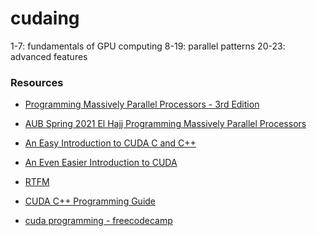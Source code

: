 # cudaing
1-7: fundamentals of GPU computing
8-19: parallel patterns
20-23: advanced features

### Resources
- [Programming Massively Parallel Processors - 3rd Edition](http://gpu.di.unimi.it/books/PMPP-3rd-Edition.pdf)
- [AUB Spring 2021 El Hajj Programming Massively Parallel Processors](https://www.youtube.com/playlist?list=PLRRuQYjFhpmubuwx-w8X964ofVkW1T8O4)

- [An Easy Introduction to CUDA C and C++](https://developer.nvidia.com/blog/easy-introduction-cuda-c-and-c/)
- [An Even Easier Introduction to CUDA](https://developer.nvidia.com/blog/even-easier-introduction-cuda/)
- [RTFM](https://docs.nvidia.com/cuda/)
- [CUDA C++ Programming Guide](https://docs.nvidia.com/cuda/cuda-c-programming-guide/index.html)
- [cuda programming - freecodecamp](https://github.com/Infatoshi/cuda-course.git)
